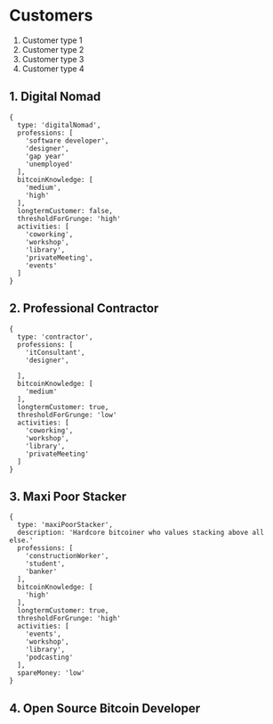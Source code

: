 # Customers

1. Customer type 1
2. Customer type 2
3. Customer type 3
4. Customer type 4


## 1. Digital Nomad

```
{
  type: 'digitalNomad',
  professions: [
    'software developer',
    'designer',
    'gap year'
    'unemployed'
  ],
  bitcoinKnowledge: [
    'medium',
    'high'
  ],
  longtermCustomer: false,
  thresholdForGrunge: 'high'
  activities: [
    'coworking',
    'workshop',
    'library',
    'privateMeeting',
    'events'
  ]
}
```

## 2. Professional Contractor

```
{
  type: 'contractor',
  professions: [
    'itConsultant',
    'designer',
    
  ],
  bitcoinKnowledge: [
    'medium'
  ],
  longtermCustomer: true,
  thresholdForGrunge: 'low'
  activities: [
    'coworking',
    'workshop',
    'library',
    'privateMeeting'
  ]
}
```

## 3. Maxi Poor Stacker
```
{
  type: 'maxiPoorStacker',
  description: 'Hardcore bitcoiner who values stacking above all else.'
  professions: [
    'constructionWorker',
    'student',
    'banker'
  ],
  bitcoinKnowledge: [
    'high'
  ],
  longtermCustomer: true,
  thresholdForGrunge: 'high'
  activities: [
    'events',
    'workshop',
    'library',
    'podcasting'
  ],
  spareMoney: 'low'
}
```

## 4. Open Source Bitcoin Developer

